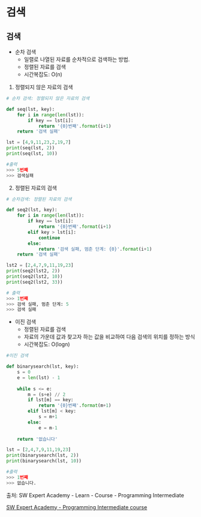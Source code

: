 # 검색

## 검색

- 순차 검색
  - 일렬로 나열된 자료를 순차적으로 검색하는 방법.
  - 정렬된 자료를 검색
  - 시간복잡도: O(n)



1. 정렬되지 않은 자료의 검색

```python
# 순차 검색: 정렬되지 않은 자료의 검색

def seq(lst, key):
    for i in range(len(lst)):
        if key == lst[i]:
            return '{0}번째'.format(i+1)
    return '검색 실패'

lst = [4,9,11,23,2,19,7]
print(seq(lst, 2))
print(seq(lst, 10))

#출력
>>> 5번째
>>> 검색실패
```



2. 정렬된 자료의 검색

```python
# 순차검색: 정렬된 자료의 검색

def seq2(lst, key):
    for i in range(len(lst)):
        if key == lst[i]:
            return '{0}번째'.format(i+1)
        elif key > lst[i]:
            continue
        else:
            return '검색 실패, 멈춘 단계: {0}'.format(i+1)
    return '검색 실패'

lst2 = [2,4,7,9,11,19,23]
print(seq2(lst2, 2))
print(seq2(lst2, 10))
print(seq2(lst2, 33))

# 출력
>>> 1번째
>>> 검색 실패, 멈춘 단계: 5
>>> 검색 실패

```



- 이진 검색
  - 정렬된 자료를 검색
  - 자료의 가운데 값과 찾고자 하는 값을 비교하여 다음 검색의 위치를 정하는 방식
  - 시간복잡도: O(logn)

```python
#이진 검색

def binarysearch(lst, key):
    s = 0
    e = len(lst) - 1
    
    while s <= e:
        m = (s+e) // 2
        if lst[m] == key:
            return '{0}번째'.format(m+1)
        elif lst[m] < key:
            s = m+1
        else:
            e = m-1
    
    return '없습니다'

lst = [2,4,7,9,11,19,23]
print(binarysearch(lst, 2))
print(binarysearch(lst, 10))

#출력
>>> 1번째
>>> 없습니다.
```







출처: SW Expert Academy - Learn - Course - Programming Intermediate

[SW Expert Academy - Programming Intermediate course](https://swexpertacademy.com/main/learn/course/subjectList.do?courseId=AVuPDN86AAXw5UW6)